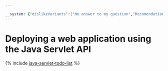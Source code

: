 ```yaml
---

__system: {"dislikeVariants":["No answer to my question","Recomendations didn't help","The content doesn't match title","Other"]}
---
```

# Deploying a web application using the Java Servlet API

{% include [java-servlet-todo-list](../../_includes/java-servlet-todo-list.md) %}

